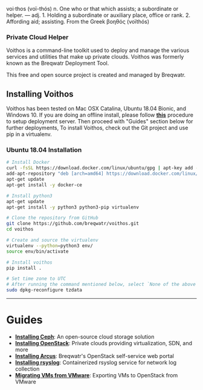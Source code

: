 

voi·thos (voï-thós) n. One who or that which assists; a
subordinate or helper. — adj. 1. Holding a subordinate or
auxiliary place, office or rank. 2. Affording aid; assisting.
From the Greek βοηθός (voïthós)

### Private Cloud Helper

Voithos is a command-line toolkit used to deploy and manage the various services and utilities that
make up private clouds. Voithos was formerly known as the Breqwatr Deployment Tool.

This free and open source project is created and managed by Breqwatr.



## Installing Voithos

Voithos has been tested on Mac OSX Catalina, Ubuntu 18.04 Bionic, and Windows 10.
If you are doing an offline install, please follow [**this**](offline-deployment-server.html)
procedure to setup deployment server. Then proceed with "Guides" section below for further deployments,
To install Voithos, check out the Git project and use pip in a virtualenv.

### Ubuntu 18.04 Installation

```bash
# Install Docker
curl -fsSL https://download.docker.com/linux/ubuntu/gpg | apt-key add -
add-apt-repository "deb [arch=amd64] https://download.docker.com/linux/ubuntu bionic stable"
apt-get update
apt-get install -y docker-ce

# Install python3
apt-get update
apt-get install -y python3 python3-pip virtualenv

# Clone the repository from GitHub
git clone https://github.com/breqwatr/voithos.git
cd voithos

# Create and source the virtualenv
virtualenv --python=python3 env/
source env/bin/activate

# Install voithos
pip install .

# Set time zone to UTC
# After running the command mentioned below, select `None of the above` in area and `UTC` in time zone
sudo dpkg-reconfigure tzdata
```
---


# Guides

- [**Installing Ceph**](/ceph-install.html):
  An open-source cloud storage solution
- [**Installing OpenStack**](/openstack-install.html):
  Private clouds providing virtualization, SDN, and more
- [**Installing Arcus**](/arcus-install.html): Breqwatr's OpenStack self-service web portal
- [**Installing rsyslog**](/syslog-install): Containerized rsyslog service for network log collection
- [**Migrating VMs from VMware**](/vmware-migration.html): Exporting VMs to OpenStack from VMware
